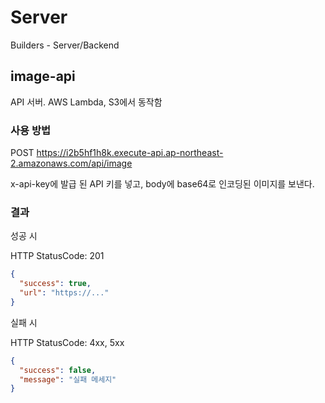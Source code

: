 # Server

Builders - Server/Backend

## image-api

API 서버. AWS Lambda, S3에서 동작함

### 사용 방법

POST https://i2b5hf1h8k.execute-api.ap-northeast-2.amazonaws.com/api/image

x-api-key에 발급 된 API 키를 넣고, body에 base64로 인코딩된 이미지를 보낸다.

### 결과

성공 시

HTTP StatusCode: 201

```json
{
  "success": true,
  "url": "https://..."
}
```

실패 시

HTTP StatusCode: 4xx, 5xx

```json
{
  "success": false,
  "message": "실패 메세지"
}
```
